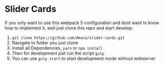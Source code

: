 # Slider Cards

If you only want to use this webpack 5 configuration and dont want to know how to implement it, well just clone this repo and start develop.

1. `git clone https://github.com/Amaca/slider-cards.git`
2. Navigate to folder you just clone
3. Install all Dependencies, `yarn` or `npm install`
4. Then for development just run the script `gulp`
5. You can use `gulp start` to start development mode without webserver
